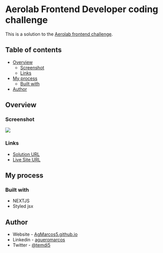 # Aerolab Frontend Developer coding challenge

This is a solution to the [Aerolab frontend challenge](https://github.com/Aerolab/frontend-developer-coding-challenge). 

## Table of contents

- [Overview](#overview)
  - [Screenshot](#screenshot)
  - [Links](#links)
- [My process](#my-process)
  - [Built with](#built-with)
- [Author](#author)

## Overview

### Screenshot

![](./public/preview.jpg)

### Links

- [Solution URL](https://github.com/AgMarcos5/aerolab-frontend-challenge)
- [Live Site URL](https://aerolab-frontend-challenge-xi.vercel.app)

## My process

### Built with

- NEXTJS
- Styled jsx

## Author

- Website - [AgMarcos5.github.io](https://agmarcos5.github.io)
- Linkedin - [agueromarcos](https://www.linkedin.com/in/agueromarcos/)
- Twitter - [@temdi5](https://www.twitter.com/temdi5)
